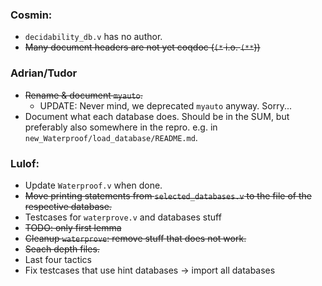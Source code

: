 
### Cosmin:
- `decidability_db.v` has no author.
- ~~Many document headers are not yet coqdoc (`(*` i.o. `(**`))~~

### Adrian/Tudor
- ~~Rename & document `myauto`.~~ 
    - UPDATE: Never mind, we deprecated `myauto` anyway. Sorry...
- Document what each database does.
    Should be in the SUM,
    but preferably also somewhere in the repro.
    e.g. in `new_Waterproof/load_database/README.md`.

### Lulof:
- Update `Waterproof.v` when done.
- ~~Move printing statements from `selected_databases.v` to the file of the respective database.~~
- Testcases for `waterprove.v` and databases stuff
- ~~TODO: only first lemma~~
- ~~Cleanup `waterprove`: remove stuff that does not work.~~
- ~~Seach depth files.~~
- Last four tactics
- Fix testcases that use hint databases -> import all databases